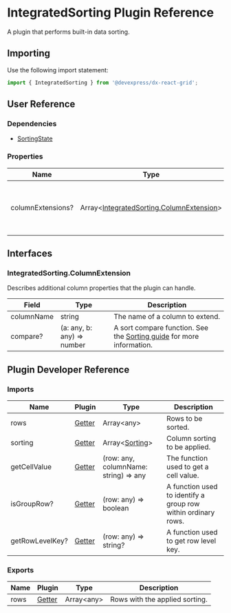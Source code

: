 # IntegratedSorting Plugin Reference

A plugin that performs built-in data sorting.

## Importing

Use the following import statement:

```js
import { IntegratedSorting } from '@devexpress/dx-react-grid';
```

## User Reference

### Dependencies

- [SortingState](sorting-state.md)

### Properties

Name | Type | Default | Description
-----|------|---------|------------
columnExtensions? | Array&lt;[IntegratedSorting.ColumnExtension](#integratedsortingcolumnextension)&gt; | | Additional column properties that the plugin can handle.

## Interfaces

### IntegratedSorting.ColumnExtension

Describes additional column properties that the plugin can handle.

Field | Type | Description
------|------|------------
columnName | string | The name of a column to extend.
compare? | (a: any, b: any) => number | A sort compare function. See the [Sorting guide](../guides/sorting.md#custom-sorting-algorithm) for more information.

## Plugin Developer Reference

### Imports

Name | Plugin | Type | Description
-----|--------|------|------------
rows | [Getter](../../../dx-react-core/docs/reference/getter.md) | Array&lt;any&gt; | Rows to be sorted.
sorting | [Getter](../../../dx-react-core/docs/reference/getter.md) | Array&lt;[Sorting](sorting-state.md#sorting)&gt; | Column sorting to be applied.
getCellValue | [Getter](../../../dx-react-core/docs/reference/getter.md) | (row: any, columnName: string) => any | The function used to get a cell value.
isGroupRow? | [Getter](../../../dx-react-core/docs/reference/getter.md) | (row: any) => boolean | A function used to identify a group row within ordinary rows.
getRowLevelKey? | [Getter](../../../dx-react-core/docs/reference/getter.md) | (row: any) => string? | A function used to get row level key.

### Exports

Name | Plugin | Type | Description
-----|--------|------|------------
rows | [Getter](../../../dx-react-core/docs/reference/getter.md) | Array&lt;any&gt; | Rows with the applied sorting.
